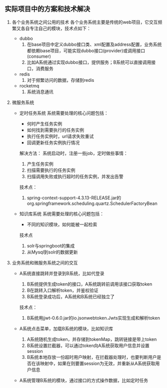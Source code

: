 ## 实际项目中的方案和技术解决

1. 各个业务系统之间公用的技术
    各个业务系统主要是传统的web项目，它交互频繁又各自专注自己的模块，技术点如下：
    * dubbo
        1. 在base项目中定义dubbo接口类、xml配置及address配置，业务系统都依赖base项目，可能实现dubbo接口(provider)或调用接口(consumer)
        2. 比如A系统通过实现dubbo接口，提供服务；B系统可以直接调用接口，消费服务
    * redis
        1. 对于频繁访问的数据，存储到redis
    * rocketmq
        1. 系统消息通讯

2. 微服务系统
    * 定时任务系统
        系统需要处理的核心问题包括：
        * 何时产生任务实例
        * 如何找到需要执行的任务实例
        * 执行任务实例时，url请求失败重试
        * 回调更新任务实例执行情况

        解决方法：
        系统启动时，注册一些job，定时做些事情：
        1. 产生任务实例
        2. 扫描需要执行的任务实例
        3. 扫描调用失败或执行超时的任务实例，并发出告警

        技术点：
        1. spring-context-support-4.3.13-RELEASE.jar的org.springframework.scheduling.quartz.SchedulerFactoryBean

    * 知识库系统
        系统需要处理的核心问题包括：
        * 不同的知识模块，如何能被一起检索

        技术点
        1. solr与springboot的集成
        2. 从Mysql到solr的数据更新

3. 业务系统和微服务系统之间的交互
    * A系统直接跳转并登录到B系统，比如代登录
        1. B系统提供生成token的接口，A系统跳转前调用该接口获取token
        2. B在跳转入口解析token，并鉴权验证
        3. B系统登录成功后，A系统和B系统已经独立了

        技术点：
        1. B系统用jjwt-0.6.0.jar的io.jsonwebtoken.Jwts实现生成和解析token

    * A系统点击菜单，加载B系统的模块，比如知识库
        1. A系统随机生成token，并存储到tokenMap，跳转链接是带上token
        2. B系统设置拦截器，可以通过token向A系统获取用户信息并设置session
        3. B系统本地存放一份超时用户映射，在拦截器处理时，也要判断用户是否在该映射中，如果在则要置session为无效，并重新从A系统获取用户信息

    * A系统管理B系统的模块，通过接口的方式操作数据，比如定时任务
